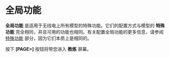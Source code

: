 # 全局功能

**全局功能** 是适用于无线电上所有模型的特殊功能。它们的配置方式与模型的 **特殊功能** 完全相同，并且可用的功能也相同。有关配置全局功能的更多信息，请参阅 [特殊功能](../model-select/special-functions.md) 部分，因为它们本质上是相同的。

按下 **\[PAGE>]** 按钮将带您进入 **教练** 屏幕。